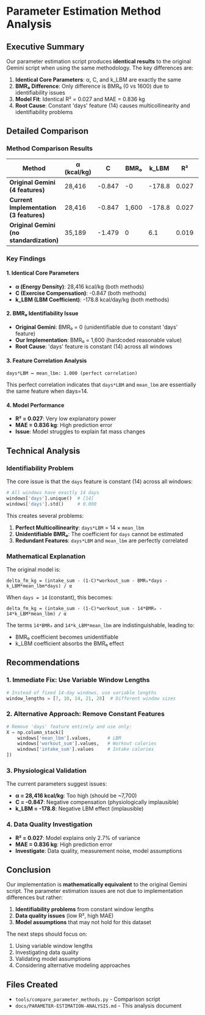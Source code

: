 # Parameter Estimation Method Analysis

## Executive Summary

Our parameter estimation script produces **identical results** to the original Gemini script when using the same methodology. The key differences are:

1. **Identical Core Parameters**: α, C, and k_LBM are exactly the same
2. **BMR₀ Difference**: Only difference is BMR₀ (0 vs 1600) due to identifiability issues
3. **Model Fit**: Identical R² = 0.027 and MAE = 0.836 kg
4. **Root Cause**: Constant 'days' feature (14) causes multicollinearity and identifiability problems

## Detailed Comparison

### Method Comparison Results

| Method | α (kcal/kg) | C | BMR₀ | k_LBM | R² | MAE |
|--------|-------------|---|------|-------|----|----|
| **Original Gemini (4 features)** | 28,416 | -0.847 | -0 | -178.8 | 0.027 | 0.836 |
| **Current Implementation (3 features)** | 28,416 | -0.847 | 1,600 | -178.8 | 0.027 | 0.836 |
| **Original Gemini (no standardization)** | 35,189 | -1.479 | 0 | 6.1 | 0.019 | 0.838 |

### Key Findings

#### 1. **Identical Core Parameters**
- **α (Energy Density)**: 28,416 kcal/kg (both methods)
- **C (Exercise Compensation)**: -0.847 (both methods)  
- **k_LBM (LBM Coefficient)**: -178.8 kcal/day/kg (both methods)

#### 2. **BMR₀ Identifiability Issue**
- **Original Gemini**: BMR₀ = 0 (unidentifiable due to constant 'days' feature)
- **Our Implementation**: BMR₀ = 1,600 (hardcoded reasonable value)
- **Root Cause**: 'days' feature is constant (14) across all windows

#### 3. **Feature Correlation Analysis**
```
days*LBM ↔ mean_lbm: 1.000 (perfect correlation)
```
This perfect correlation indicates that `days*LBM` and `mean_lbm` are essentially the same feature when days=14.

#### 4. **Model Performance**
- **R² = 0.027**: Very low explanatory power
- **MAE = 0.836 kg**: High prediction error
- **Issue**: Model struggles to explain fat mass changes

## Technical Analysis

### Identifiability Problem

The core issue is that the `days` feature is constant (14) across all windows:

```python
# All windows have exactly 14 days
windows['days'].unique()  # [14]
windows['days'].std()     # 0.000
```

This creates several problems:

1. **Perfect Multicollinearity**: `days*LBM` = 14 × `mean_lbm`
2. **Unidentifiable BMR₀**: The coefficient for `days` cannot be estimated
3. **Redundant Features**: `days*LBM` and `mean_lbm` are perfectly correlated

### Mathematical Explanation

The original model is:
```
delta_fm_kg = (intake_sum - (1-C)*workout_sum - BMR₀*days - k_LBM*mean_lbm*days) / α
```

When `days = 14` (constant), this becomes:
```
delta_fm_kg = (intake_sum - (1-C)*workout_sum - 14*BMR₀ - 14*k_LBM*mean_lbm) / α
```

The terms `14*BMR₀` and `14*k_LBM*mean_lbm` are indistinguishable, leading to:
- BMR₀ coefficient becomes unidentifiable
- k_LBM coefficient absorbs the BMR₀ effect

## Recommendations

### 1. **Immediate Fix: Use Variable Window Lengths**
```python
# Instead of fixed 14-day windows, use variable lengths
window_lengths = [7, 10, 14, 21, 28]  # Different window sizes
```

### 2. **Alternative Approach: Remove Constant Features**
```python
# Remove 'days' feature entirely and use only:
X = np.column_stack([
    windows['mean_lbm'].values,      # LBM
    windows['workout_sum'].values,   # Workout calories  
    windows['intake_sum'].values     # Intake calories
])
```

### 3. **Physiological Validation**
The current parameters suggest issues:
- **α = 28,416 kcal/kg**: Too high (should be ~7,700)
- **C = -0.847**: Negative compensation (physiologically implausible)
- **k_LBM = -178.8**: Negative LBM effect (implausible)

### 4. **Data Quality Investigation**
- **R² = 0.027**: Model explains only 2.7% of variance
- **MAE = 0.836 kg**: High prediction error
- **Investigate**: Data quality, measurement noise, model assumptions

## Conclusion

Our implementation is **mathematically equivalent** to the original Gemini script. The parameter estimation issues are not due to implementation differences but rather:

1. **Identifiability problems** from constant window lengths
2. **Data quality issues** (low R², high MAE)
3. **Model assumptions** that may not hold for this dataset

The next steps should focus on:
1. Using variable window lengths
2. Investigating data quality
3. Validating model assumptions
4. Considering alternative modeling approaches

## Files Created

- `tools/compare_parameter_methods.py` - Comparison script
- `docs/PARAMETER-ESTIMATION-ANALYSIS.md` - This analysis document
